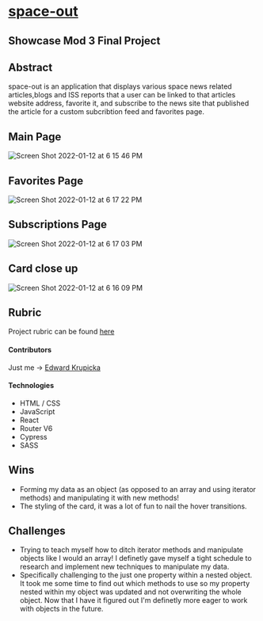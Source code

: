 # [space-out](https://edwardkrupicka.github.io/space-out/)
## Showcase Mod 3 Final Project

## Abstract
space-out is an application that displays various space news related articles,blogs and ISS reports that a user can be linked to that articles website address, favorite it, and subscribe to the news site that published the article for a custom subcribtion feed and favorites page.

## Main Page
![Screen Shot 2022-01-12 at 6 15 46 PM](https://user-images.githubusercontent.com/87044013/150140844-cd73027c-56ea-4a20-8245-d2b1e990769b.png)


## Favorites Page
![Screen Shot 2022-01-12 at 6 17 22 PM](https://user-images.githubusercontent.com/87044013/150141399-35db14ef-db85-4a39-967b-e1d3eecf0d0f.png)

## Subscriptions Page
![Screen Shot 2022-01-12 at 6 17 03 PM](https://user-images.githubusercontent.com/87044013/150141584-c793ed90-6b1b-4ff8-ae82-ed1f3b11500b.png)

## Card close up
![Screen Shot 2022-01-12 at 6 16 09 PM](https://user-images.githubusercontent.com/87044013/150141209-e7235107-eb5e-487a-8e7c-1b8fea0f334d.png)

## Rubric
Project rubric can be found [here](https://frontend.turing.edu/projects/module-3/showcase.html)

#### Contributors
Just me -> [Edward Krupicka](https://github.com/edwardkrupicka)

#### Technologies
-  HTML / CSS
-  JavaScript
-  React
-  Router V6
-  Cypress
-  SASS

## Wins
- Forming my data as an object (as opposed to an array and using iterator methods) and manipulating it with new methods!
- The styling of the card, it was a lot of fun to nail the hover transitions.

## Challenges
- Trying to teach myself how to ditch iterator methods and manipulate objects like I would an array! I definetly gave myself a tight schedule to research and implement new techniques to manipulate my data.
- Specifically challenging to the just one property within a nested object. It took me some time to find out which methods to use so my property nested within my object was updated and not overwriting the whole object. Now that I have it figured out I'm definetly more eager to work with objects in the future.

